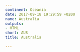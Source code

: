 ```yaml
---
continent: Oceania
date: 2017-09-18 19:29:59 +0200
name: Australia
outputs:
- HTML
short: AUS
title: Australia

---
```

